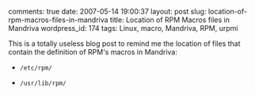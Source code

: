 comments: true
date: 2007-05-14 19:00:37
layout: post
slug: location-of-rpm-macros-files-in-mandriva
title: Location of RPM Macros files in Mandriva
wordpress_id: 174
tags: Linux, macro, Mandriva, RPM, urpmi

This is a totally useless blog post to remind me the location of files that contain the definition of RPM's macros in Mandriva:




  * `/etc/rpm/`


  * `/usr/lib/rpm/`


